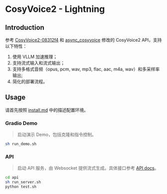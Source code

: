 # CosyVoice2 - Lightning

## Introduction

参考 [CosyVoice2-08312f4](https://github.com/FunAudioLLM/CosyVoice/tree/08312f4c4615b465d66ff55036be1cbd642904e6) 和 [async_cosyvoice](https://github.com/qi-hua/async_cosyvoice) 修改的 CosyVoice2 API，支持以下特性：

1. 使用 VLLM 加速推理；
2. 支持流式输入和流式输出；
3. 支持多格式音频（opus, pcm, wav, mp3, flac, aac, m4a, wav）和多采样率输出;
4. 简化的部署流程。

## Usage

请首先按照 [install.md](./install.md) 中的描述配置环境。

### Gradio Demo

> 启动演示 Demo，包括克隆和指令控制。

```bash
sh run_demo.sh
```

### API

> 启动 API 服务，由 Websocket 提供流式生成。具体接口参考 [API docs](api/docs.md)。

```bash
cd api
sh run_server.sh
python test.sh
```
